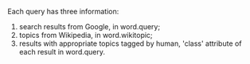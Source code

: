 Each query has three information: 
1) search results from Google, in word.query;
2) topics from Wikipedia, in word.wikitopic;
3) results with appropriate topics tagged by human, 'class' attribute of each result in word.query.

